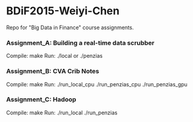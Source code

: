 # BDiF2015-Weiyi-Chen

Repo for "Big Data in Finance" course assignments.

### Assignment_A: Building a real-time data scrubber
Compile: make
Run:     ./local or ./penzias

### Assignment_B: CVA Crib Notes
Compile: make
Run:     ./run_local_cpu 
		 ./run_penzias_cpu
		 ./run_penzias_gpu

### Assignment_C: Hadoop
Compile: make
Run:     ./run_local
         ./run_penzias